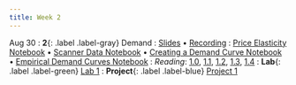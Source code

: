 ```yaml
---
title: Week 2
---
```


Aug 30
: **2**{: .label .label-gray} Demand
: [Slides](https://docs.google.com/presentation/d/1bP4Avjs6L9x024B7NbU0vMUJq929yQ2JMdx2B8voMA4/edit?usp=sharing) &#8226; [Recording](https://kaltura.berkeley.edu/media/DATA%2088E%2C%20LEC%20001%20(Fall%202023)/1_54ppqi0x)
: [Price Elasticity Notebook](https://datahub.berkeley.edu/hub/user-redirect/git-pull?repo=https%3A%2F%2Fgithub.com%2Fdata-88e%2Ffa23-materials&urlpath=retro%2Ftree%2Ffa23-materials%2Flec%2Flec02%2FPriceElasticity.ipynb&branch=main) &#8226; [Scanner Data Notebook](https://datahub.berkeley.edu/hub/user-redirect/git-pull?repo=https%3A%2F%2Fgithub.com%2Fdata-88e%2Ffa23-materials&urlpath=retro%2Ftree%2Ffa23-materials%2Flec%2Flec02%2FScannerData_Beer.ipynb&branch=main) &#8226; [Creating a Demand Curve Notebook](https://datahub.berkeley.edu/hub/user-redirect/git-pull?repo=https%3A%2F%2Fgithub.com%2Fdata-88e%2Ffa23-materials&urlpath=retro%2Ftree%2Ffa23-materials%2Flec%2Flec02%2Fdemand-curve-Fa23.ipynb&branch=main) &#8226; [Empirical Demand Curves Notebook](https://datahub.berkeley.edu/hub/user-redirect/git-pull?repo=https%3A%2F%2Fgithub.com%2Fdata-88e%2Ffa23-materials&urlpath=retro%2Ftree%2Ffa23-materials%2Flec%2Flec02%2Fslides-pt2.ipynb&branch=main)
: *Reading*: [1.0](https://data-88e.github.io/textbook/content/01-demand/index.html), [1.1](https://data-88e.github.io/textbook/content/01-demand/01-demand.html), [1.2](https://data-88e.github.io/textbook/content/01-demand/02-example.html), [1.3](https://data-88e.github.io/textbook/content/01-demand/03-log-log.html), [1.4](https://data-88e.github.io/textbook/content/01-demand/04-elasticity.html)
: **Lab**{: .label .label-green} [Lab 1](https://datahub.berkeley.edu/hub/user-redirect/git-pull?repo=https%3A%2F%2Fgithub.com%2Fdata-88e%2Ffa23-materials&urlpath=retro%2Ftree%2Ffa23-materials%2Flab%2Flab01%2Flab01.ipynb&branch=main)
: **Project**{: .label .label-blue} [Project 1](https://datahub.berkeley.edu/hub/user-redirect/git-pull?repo=https%3A%2F%2Fgithub.com%2Fdata-88e%2Ffa23-materials&urlpath=retro%2Ftree%2Ffa23-materials%2Fproj%2Fproj01%2Fproj01.ipynb&branch=main)
